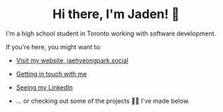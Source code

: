 <h1 align="center">Hi there, I'm Jaden! 👋</h1>

I'm a high school student in Toronto working with software development.

If you're here, you might want to:
- [Visit my website, jaehyeongpark.social](https://jaehyeongpark.social)

- [Getting in touch with me](mailto:jaehyeongpark06@gmail.com)

<!-- - [Viewing my resume](https://evanzheng.com/resume.pdf) -->

- [Seeing my LinkedIn](https://www.linkedin.com/in/jaehyeongpark/) 

- ... or checking out some of the projects 👨‍💻 I've made below.


<!--
## Skills

#### Languages
<img align="left" src="./python.png" width="28" height="28">
<img align="left" src="./javascript.png" width="28" height="28">
<img align="left" src="./typescript.png" width="28" height="28">
<img align="left" src="./html.png" width="28" height="28">
<img align="left" src="./css.png" width="28" height="28">

<br/>

#### Frameworks/Libraries
<img align="left" src="./react.png" width="28" height="28">
<img align="left" src="./vite.png" width="28" height="28">
<img align="left" src="./tailwind.png" width="28" height="28">
<img align="left" src="./styledcomponents.png" width="28" height="28">
<img align="left" src="./nextjs.png" width="28" height="28">

</br>

#### Technologies/Tools
<img align="left" src="./git.png" width="28" height="28">
<img align="left" src="./figma.png" width="28" height="28">
<img align="left" src="./vercel.png" width="28" height="28">
<img align="left" src="./netlify.png" width="28" height="28">
<img align="left" src="./canva.png" width="28" height="28">
<img align="left" src="./tinkercad.png" width="28" height="28">
</br>
-->

<!--
## Hobbies/Interests
- Watching football ⚽ 
- Chess ♟️
- Math 📝

## Socials 📫 
- [Linkedin](https://www.linkedin.com/in/jaehyeongpark)

- [Email](mailto:jaehyeongpark06@gmail.com)

- [Personal Site](https://jaehyeongpark.social)


**JaehyeongPark06/JaehyeongPark06** is a ✨ _special_ ✨ repository because its `README.md` (this file) appears on your GitHub profile.

Here are some ideas to get you started:

- 🔭 I’m currently working on ...
- 🌱 I’m currently learning ...
- 👯 I’m looking to collaborate on ...
- 🤔 I’m looking for help with ...
- 💬 Ask me about ...
- 📫 How to reach me: ...
- 😄 Pronouns: ...
- ⚡ Fun fact: ...
-->
